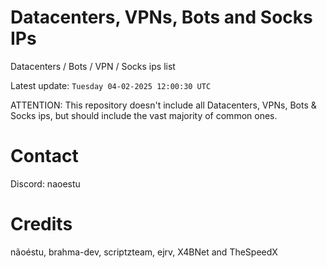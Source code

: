 # Datacenters, VPNs, Bots and Socks IPs
 
Datacenters / Bots / VPN / Socks ips list

Latest update: `Tuesday 04-02-2025 12:00:30 UTC` 

ATTENTION: This repository doesn't include all Datacenters, VPNs, Bots & Socks ips, 
but should include the vast majority of common ones.

# Contact
Discord: naoestu

# Credits
nãoéstu, brahma-dev, scriptzteam, ejrv, X4BNet and TheSpeedX
